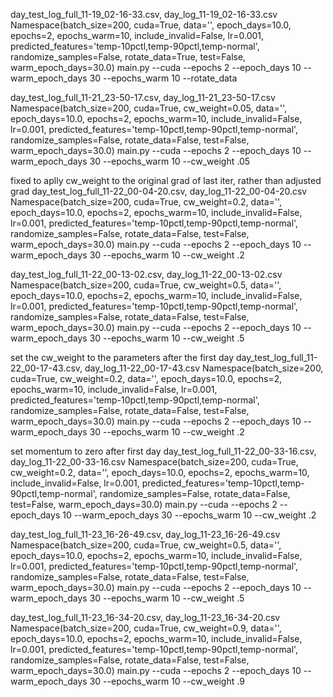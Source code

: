 day_test_log_full_11-19_02-16-33.csv, day_log_11-19_02-16-33.csv
Namespace(batch_size=200, cuda=True, data='', epoch_days=10.0, epochs=2, epochs_warm=10, include_invalid=False, lr=0.001, predicted_features='temp-10pctl,temp-90pctl,temp-normal', randomize_samples=False, rotate_data=True, test=False, warm_epoch_days=30.0)
main.py --cuda --epochs 2 --epoch_days 10 --warm_epoch_days 30 --epochs_warm 10 --rotate_data


day_test_log_full_11-21_23-50-17.csv, day_log_11-21_23-50-17.csv
Namespace(batch_size=200, cuda=True, cw_weight=0.05, data='', epoch_days=10.0, epochs=2, epochs_warm=10, include_invalid=False, lr=0.001, predicted_features='temp-10pctl,temp-90pctl,temp-normal', randomize_samples=False, rotate_data=False, test=False, warm_epoch_days=30.0)
main.py --cuda --epochs 2 --epoch_days 10 --warm_epoch_days 30 --epochs_warm 10 --cw_weight .05

fixed to aplly cw_weight to the original grad of last iter, rather than adjusted grad
day_test_log_full_11-22_00-04-20.csv, day_log_11-22_00-04-20.csv
Namespace(batch_size=200, cuda=True, cw_weight=0.2, data='', epoch_days=10.0, epochs=2, epochs_warm=10, include_invalid=False, lr=0.001, predicted_features='temp-10pctl,temp-90pctl,temp-normal', randomize_samples=False, rotate_data=False, test=False, warm_epoch_days=30.0)
main.py --cuda --epochs 2 --epoch_days 10 --warm_epoch_days 30 --epochs_warm 10 --cw_weight .2

day_test_log_full_11-22_00-13-02.csv, day_log_11-22_00-13-02.csv
Namespace(batch_size=200, cuda=True, cw_weight=0.5, data='', epoch_days=10.0, epochs=2, epochs_warm=10, include_invalid=False, lr=0.001, predicted_features='temp-10pctl,temp-90pctl,temp-normal', randomize_samples=False, rotate_data=False, test=False, warm_epoch_days=30.0)
main.py --cuda --epochs 2 --epoch_days 10 --warm_epoch_days 30 --epochs_warm 10 --cw_weight .5

set the cw_weight to the parameters after the first day
day_test_log_full_11-22_00-17-43.csv, day_log_11-22_00-17-43.csv
Namespace(batch_size=200, cuda=True, cw_weight=0.2, data='', epoch_days=10.0, epochs=2, epochs_warm=10, include_invalid=False, lr=0.001, predicted_features='temp-10pctl,temp-90pctl,temp-normal', randomize_samples=False, rotate_data=False, test=False, warm_epoch_days=30.0)
main.py --cuda --epochs 2 --epoch_days 10 --warm_epoch_days 30 --epochs_warm 10 --cw_weight .2

set momentum to zero after first day
day_test_log_full_11-22_00-33-16.csv, day_log_11-22_00-33-16.csv
Namespace(batch_size=200, cuda=True, cw_weight=0.2, data='', epoch_days=10.0, epochs=2, epochs_warm=10, include_invalid=False, lr=0.001, predicted_features='temp-10pctl,temp-90pctl,temp-normal', randomize_samples=False, rotate_data=False, test=False, warm_epoch_days=30.0)
main.py --cuda --epochs 2 --epoch_days 10 --warm_epoch_days 30 --epochs_warm 10 --cw_weight .2

day_test_log_full_11-23_16-26-49.csv, day_log_11-23_16-26-49.csv
Namespace(batch_size=200, cuda=True, cw_weight=0.5, data='', epoch_days=10.0, epochs=2, epochs_warm=10, include_invalid=False, lr=0.001, predicted_features='temp-10pctl,temp-90pctl,temp-normal', randomize_samples=False, rotate_data=False, test=False, warm_epoch_days=30.0)
main.py --cuda --epochs 2 --epoch_days 10 --warm_epoch_days 30 --epochs_warm 10 --cw_weight .5

day_test_log_full_11-23_16-34-20.csv, day_log_11-23_16-34-20.csv
Namespace(batch_size=200, cuda=True, cw_weight=0.9, data='', epoch_days=10.0, epochs=2, epochs_warm=10, include_invalid=False, lr=0.001, predicted_features='temp-10pctl,temp-90pctl,temp-normal', randomize_samples=False, rotate_data=False, test=False, warm_epoch_days=30.0)
main.py --cuda --epochs 2 --epoch_days 10 --warm_epoch_days 30 --epochs_warm 10 --cw_weight .9

